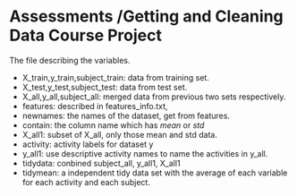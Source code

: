 Assessments /Getting and Cleaning Data Course Project
==========
The file describing the variables.
* X_train,y_train,subject_train: data from training set.
* X_test,y_test,subject_test: data from test set.
* X_all,y_all,subject_all: merged data from previous two sets respectively.
* features: described in features_info.txt,
* newnames: the names of the dataset, get from features.
* contain: the column name which has *mean* or *std*
* X_all1: subset of X_all, only those mean and std data.
* activity: activity labels for dataset y
* y_all1: use descriptive activity names to name the activities in y_all.
* tidydata: conbined subject_all, y_all1, X_all1
* tidymean: a independent tidy data set with the average of each variable for each activity and each subject.

